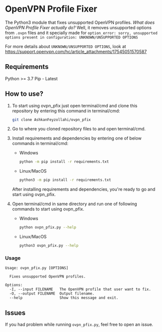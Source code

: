 # OpenVPN Profile Fixer

The Python3 module that fixes unsupported OpenVPN profiles. *What does
OpenVPN Profile Fixer actually do?* Well, it removes unsupported options
from `.ovpn` files and it specially made for `option_error: sorry, unsupported
options present in configuration: UNKNOWN/UNSUPPORTED OPTIONS`

For more details about `UNKNOWN/UNSUPPORTED OPTIONS`, look at https://support.openvpn.com/hc/article_attachments/17545051570587

## Requirements

Python >= 3.7
Pip - Latest

## How to use?

1. To start using ovpn_pfix just open terminal/cmd and clone this repository
    by entering this command in terminal/cmd:

    ```bash
    git clone AshkanFeyzollahi/ovpn_pfix
    ```

2. Go to where you cloned repository files to and open terminal/cmd.

3. Install requirements and dependencies by entering one of below commands in
    terminal/cmd:

    * Windows

        ```bash
        python -m pip install -r requirements.txt
        ```

    * Linux/MacOS

        ```bash
        python3 -m pip install -r requirements.txt
        ```

    After installing requirements and dependencies, you're ready to go and start
    using ovpn_pfix.

4. Open terminal/cmd in same directory and run one of following commands to start
    using ovpn_pfix.

    * Windows

        ```bash
        python ovpn_pfix.py --help
        ```

    * Linux/MacOS

        ```bash
        python3 ovpn_pfix.py --help
        ```

### Usage

```plain
Usage: ovpn_pfix.py [OPTIONS]

  Fixes unsupported OpenVPN profiles.

Options:
  -I, --input FILENAME   The OpenVPN profile that user want to fix.
  -O, --output FILENAME  Output filename.
  --help                 Show this message and exit.
```

## Issues

If you had problem while running `ovpn_pfix.py`, feel free to open
an issue.
